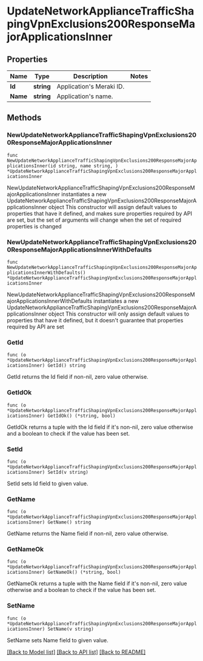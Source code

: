 # UpdateNetworkApplianceTrafficShapingVpnExclusions200ResponseMajorApplicationsInner

## Properties

Name | Type | Description | Notes
------------ | ------------- | ------------- | -------------
**Id** | **string** | Application&#39;s Meraki ID. | 
**Name** | **string** | Application&#39;s name. | 

## Methods

### NewUpdateNetworkApplianceTrafficShapingVpnExclusions200ResponseMajorApplicationsInner

`func NewUpdateNetworkApplianceTrafficShapingVpnExclusions200ResponseMajorApplicationsInner(id string, name string, ) *UpdateNetworkApplianceTrafficShapingVpnExclusions200ResponseMajorApplicationsInner`

NewUpdateNetworkApplianceTrafficShapingVpnExclusions200ResponseMajorApplicationsInner instantiates a new UpdateNetworkApplianceTrafficShapingVpnExclusions200ResponseMajorApplicationsInner object
This constructor will assign default values to properties that have it defined,
and makes sure properties required by API are set, but the set of arguments
will change when the set of required properties is changed

### NewUpdateNetworkApplianceTrafficShapingVpnExclusions200ResponseMajorApplicationsInnerWithDefaults

`func NewUpdateNetworkApplianceTrafficShapingVpnExclusions200ResponseMajorApplicationsInnerWithDefaults() *UpdateNetworkApplianceTrafficShapingVpnExclusions200ResponseMajorApplicationsInner`

NewUpdateNetworkApplianceTrafficShapingVpnExclusions200ResponseMajorApplicationsInnerWithDefaults instantiates a new UpdateNetworkApplianceTrafficShapingVpnExclusions200ResponseMajorApplicationsInner object
This constructor will only assign default values to properties that have it defined,
but it doesn't guarantee that properties required by API are set

### GetId

`func (o *UpdateNetworkApplianceTrafficShapingVpnExclusions200ResponseMajorApplicationsInner) GetId() string`

GetId returns the Id field if non-nil, zero value otherwise.

### GetIdOk

`func (o *UpdateNetworkApplianceTrafficShapingVpnExclusions200ResponseMajorApplicationsInner) GetIdOk() (*string, bool)`

GetIdOk returns a tuple with the Id field if it's non-nil, zero value otherwise
and a boolean to check if the value has been set.

### SetId

`func (o *UpdateNetworkApplianceTrafficShapingVpnExclusions200ResponseMajorApplicationsInner) SetId(v string)`

SetId sets Id field to given value.


### GetName

`func (o *UpdateNetworkApplianceTrafficShapingVpnExclusions200ResponseMajorApplicationsInner) GetName() string`

GetName returns the Name field if non-nil, zero value otherwise.

### GetNameOk

`func (o *UpdateNetworkApplianceTrafficShapingVpnExclusions200ResponseMajorApplicationsInner) GetNameOk() (*string, bool)`

GetNameOk returns a tuple with the Name field if it's non-nil, zero value otherwise
and a boolean to check if the value has been set.

### SetName

`func (o *UpdateNetworkApplianceTrafficShapingVpnExclusions200ResponseMajorApplicationsInner) SetName(v string)`

SetName sets Name field to given value.



[[Back to Model list]](../README.md#documentation-for-models) [[Back to API list]](../README.md#documentation-for-api-endpoints) [[Back to README]](../README.md)


